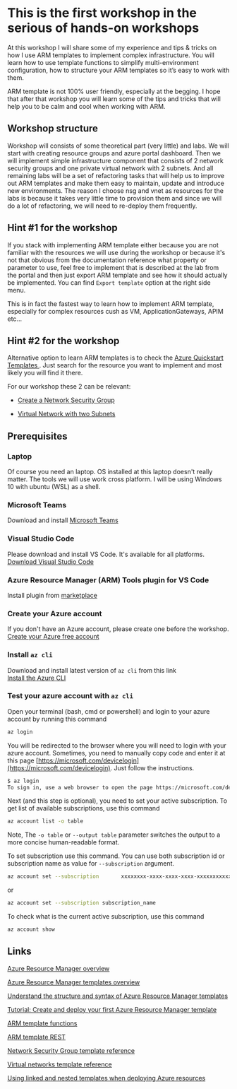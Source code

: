 # This is the first workshop in the serious of hands-on workshops

At this workshop I will share some of my experience and tips & tricks on how I use ARM templates to implement complex infrastructure. You will learn how to use template functions to simplify multi-environment configuration, how to structure your ARM templates so it’s easy to work with them.

ARM template is not 100% user friendly, especially at the begging. I hope that after that workshop you will learn some of the tips and tricks that will help you to be calm and cool when working with ARM.

## Workshop structure

Workshop will consists of some theoretical part (very little) and labs. We will start with creating resource groups and azure portal dashboard.
Then we will implement simple infrastructure component that consists of 2 network security groups and one private virtual network with 2 subnets.
And all remaining labs will be a set of refactoring tasks that will help us to improve out ARM templates and make them easy to maintain, update and introduce new environments.
The reason I choose nsg and vnet as resources for the labs is because it takes very little time to provision them and since we will do a lot of refactoring, we will need to re-deploy them frequently.

## Hint #1 for the workshop

If you stack with implementing ARM template either because you are not familiar with the resources we will use during the workshop or because it's not that obvious from the documentation reference what property or parameter to use, feel free to implement that is described at the lab from the portal and then just export ARM template and see how it should actually be implemented. You can find `Export template` option at the right side menu.  

This is in fact the fastest way to learn how to implement ARM template, especially for complex resources cush as VM, ApplicationGateways, APIM etc...

## Hint #2 for the workshop

Alternative option to learn ARM templates is to check the [Azure Quickstart Templates ](https://github.com/Azure/azure-quickstart-templates). Just search for the resource you want to implement and most likely you will find it there.

For our workshop these 2 can be relevant:
* [Create a Network Security Group](https://github.com/Azure/azure-quickstart-templates/tree/master/101-security-group-create)

* [Virtual Network with two Subnets](https://github.com/Azure/azure-quickstart-templates/tree/master/101-vnet-two-subnets)

## Prerequisites

### Laptop

Of course you need an laptop. OS installed at this laptop doesn't really matter. The tools we will use work cross platform. I will be using Windows 10 with ubuntu (WSL) as a shell.

### Microsoft Teams

Download and install [Microsoft Teams](https://products.office.com/en-US/microsoft-teams/group-chat-software)

### Visual Studio Code

Please download and install VS Code. It's available for all platforms.
[Download Visual Studio Code](https://code.visualstudio.com/download)

### Azure Resource Manager (ARM) Tools plugin for VS Code

Install plugin from [marketplace](https://marketplace.visualstudio.com/items?itemName=msazurermtools.azurerm-vscode-tools) 

### Create your Azure account

If you don't have an Azure account, please create one before the workshop.
[Create your Azure free account](https://azure.microsoft.com/en-us/free/)

### Install `az cli`

Download and install latest version of `az cli` from this link  
[Install the Azure CLI](https://docs.microsoft.com/en-us/cli/azure/install-azure-cli?view=azure-cli-latest)

### Test your azure account with `az cli`

Open your terminal (bash, cmd or powershell) and login to your azure account by running this command

```bash
az login
```

You will be redirected to the browser where you will need to login with your azure account. Sometimes, you need to manually copy code and enter it at this page [https://microsoft.com/devicelogin](https://microsoft.com/devicelogin). Just follow the instructions.

```bash
$ az login
To sign in, use a web browser to open the page https://microsoft.com/devicelogin and enter the code DMBKTZBJL to authenticate.
```

Next (and this step is optional), you need to set your active subscription.
To get list of available subscriptions, use this command

```bash
az account list -o table
```

Note, The `-o table` or `--output table` parameter switches the output to a more concise human-readable format.

To set subscription use this command. You can use both subscription id or subscription name as value for `--subscription` argument.

```bash
az account set --subscription       xxxxxxxx-xxxx-xxxx-xxxx-xxxxxxxxxxxx
```

or

```bash
az account set --subscription subscription_name
```

To check what is the current active subscription, use this command

```bash
az account show
```

## Links

[Azure Resource Manager overview](https://docs.microsoft.com/en-us/azure/azure-resource-manager/templates/overview)

[Azure Resource Manager templates overview](https://docs.microsoft.com/en-us/azure/azure-resource-manager/templates/overview)

[Understand the structure and syntax of Azure Resource Manager templates](https://docs.microsoft.com/en-us/azure/azure-resource-manager/templates/template-syntax)

[Tutorial: Create and deploy your first Azure Resource Manager template](https://docs.microsoft.com/en-us/azure/azure-resource-manager/templates/template-tutorial-create-first-template?tabs=azure-cli)

[ARM template functions](https://docs.microsoft.com/en-us/azure/azure-resource-manager/templates/linked-templates)

[ARM template REST](https://docs.microsoft.com/en-us/rest/api/resources/#rest-operation-groups)

[Network Security Group template reference](https://docs.microsoft.com/en-us/azure/templates/microsoft.network/2019-11-01/networksecuritygroups)

[Virtual networks template reference](https://docs.microsoft.com/en-us/azure/templates/microsoft.network/2019-11-01/virtualnetworks)

[Using linked and nested templates when deploying Azure resources](https://docs.microsoft.com/en-us/azure/azure-resource-manager/templates/linked-templates)
